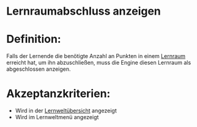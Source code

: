 # Lernraumabschluss anzeigen


# Definition:

Falls der Lernende die benötigte Anzahl an Punkten in einem [Lernraum](Lernraum-GE.md) erreicht hat, um ihn abzuschließen, 
muss die Engine diesen Lernraum als abgeschlossen anzeigen.


# Akzeptanzkriterien:
- Wird in der [Lernweltübersicht](EWE0024.md) angezeigt
- Wird im Lernweltmenü angezeigt
